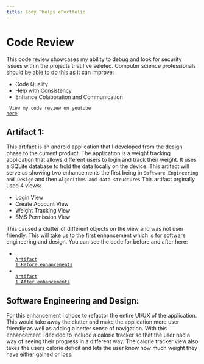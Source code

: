 ```yaml
---
title: Cody Phelps ePortfolio
---
```


# Code Review
This code review showcases my ability to debug and look for security issues within the projects that I've seleted. Computer science professionals should be able to do this as it can improve: 
- Code Quality
- Help with Consistency
- Enhance Colaboration and Communication

<code> View my code review on youtube <a href="https://youtu.be/tBN6gzXDQrs">here</a></code>

## Artifact 1:
This artifact is an android application that I developed from the design phase to the current product. The application is a weight tracking application that allows different users to login and track their weight. It uses a SQLite database to hold the data locally on the device. This artifact will serve as showing two enhancements the first being in 
```Software Engineering and Design```
and then
```Algorithms and data structures```
This artifact orginally used 4 views: 
- Login View
- Create Account View
- Weight Tracking View
- SMS Permission View

This caused a clutter of different objects on the view and was not user friendly. This will take us to the first enhancement which is for software engineering and design.
You can see the code for before and after here:
- <code> <a href="https://github.com/CodyPhelps93/CS-360-Android-Development">Artifact 1 Before enhancements</a></code>
- <code> <a href="https://github.com/CodyPhelps93/CodyPhelps93.github.io/tree/Artifact1and2/Artifact-1-and-2/WeightTrackerAppCodyPhelps">Artifact 1 After enhancements</a></code>

## Software Engineering and Design:
For this enhancement I chose to refactor the entire UI/UX of the application. This would take away the clutter and make the application more user friendly as well as adding a better sense of navigation. With this enhancement I decided to include
a calorie tracker so that the user had a way of seeing their progress in a different way. The calorie tracker view also takes the users calorie deficit and lets the user know how much weight they have either gained or loss. 

